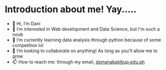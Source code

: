 # Introduction about me! Yay.....

- 👋 Hi, I’m Dani
- 👀 I’m interested in Web development and Data Science, but I'm such a noob
- 🌱 I’m currently learning data analysis through python because of some competition lol
- 💞️ I’m looking to collaborate on anything! As long as you'll allow me to grow
- 📫 How to reach me: through my email, dsmanabat@up.edu.ph

<!---
semiking234/semiking234 is a ✨ special ✨ repository because its `README.md` (this file) appears on your GitHub profile.
You can click the Preview link to take a look at your changes.
--->
